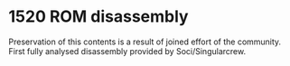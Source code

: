 # 1520 ROM disassembly

Preservation of this contents is a result of joined effort of the community. First fully analysed disassembly provided by Soci/Singularcrew.
